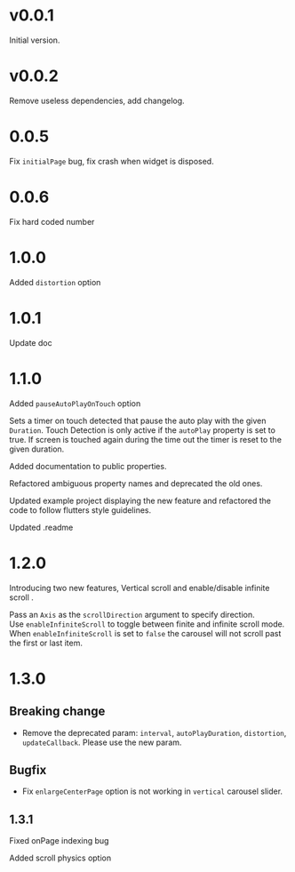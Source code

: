 # v0.0.1

Initial version.

# v0.0.2

Remove useless dependencies, add changelog.

# 0.0.5

Fix `initialPage` bug, fix crash when widget is disposed.

# 0.0.6

Fix hard coded number

# 1.0.0

Added `distortion` option

# 1.0.1

Update doc

# 1.1.0

Added `pauseAutoPlayOnTouch` option

Sets a timer on touch detected that pause the auto play with the given `Duration`.
Touch Detection is only active if the `autoPlay` property is set to true.
If screen is touched again during the time out the timer is reset to the given duration.

Added documentation to public properties.

Refactored ambiguous property names and deprecated the old ones.

Updated example project displaying the new feature and refactored the code to follow flutters style guidelines.

Updated .readme

# 1.2.0

Introducing two new features,
Vertical scroll and enable/disable infinite scroll .

Pass an `Axis` as the `scrollDirection` argument to specify direction.  
Use `enableInfiniteScroll` to toggle between finite and infinite scroll mode.
When `enableInfiniteScroll` is set to `false` the carousel will not scroll past the first or last item.

# 1.3.0

## Breaking change

- Remove the deprecated param: `interval`, `autoPlayDuration`, `distortion`, `updateCallback`. Please use the new param.

## Bugfix

-  Fix `enlargeCenterPage` option is not working in `vertical` carousel slider.

## 1.3.1

Fixed onPage indexing bug

Added scroll physics option